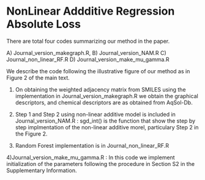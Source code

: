 # NonLinear Addditive Regression Absolute Loss

There are total four codes summarizing our method in the paper.

A) Journal_version_makegraph.R, B) Journal_version_NAM.R C) Journal_non_linear_RF.R D) Journal_version_make_mu_gamma.R

We describe the code following the illustrative figure of our method as in Figure 2 of the main text.

1) On obtaining the weighted adjacency matrix from  SMILES using the implementation in Journal_version_makegraph.R we obtain the graphical descriptors, and chemical descriptors are as obtained from AqSol-Db.

2) Step 1 and Step 2 using non-linear additive model is included in  Journal_version_NAM.R : sgd_int() is the function that show the step by step implmentation of the non-linear additive morel, particulary Step 2 in the Figure 2.

3) Random Forest implementation is in Journal_non_linear_RF.R

4)Journal_version_make_mu_gamma.R : In this code we implement initialization of the parameters following the procedure in Section S2 in the Supplementary Information.
